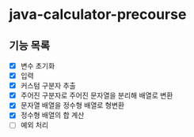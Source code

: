 # java-calculator-precourse

## 기능 목록
- [x] 변수 초기화
- [x] 입력
- [x] 커스텀 구분자 추출
- [x] 주어진 구분자로 주어진 문자열을 분리해 배열로 변환
- [x] 문자열 배열을 정수형 배열로 형변환
- [x] 정수형 배열의 합 계산
- [ ] 예외 처리